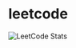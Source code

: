 # leetcode
![LeetCode Stats](https://leetcard.jacoblin.cool/GrimFighter?theme=unicorn&font=Abel&ext=contest)
